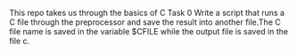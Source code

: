 This repo takes us through the basics of C
Task 0 Write a script that runs a C file through the preprocessor and save the result into another file.The C file name is saved in the variable $CFILE while the output file is saved in the file c.
